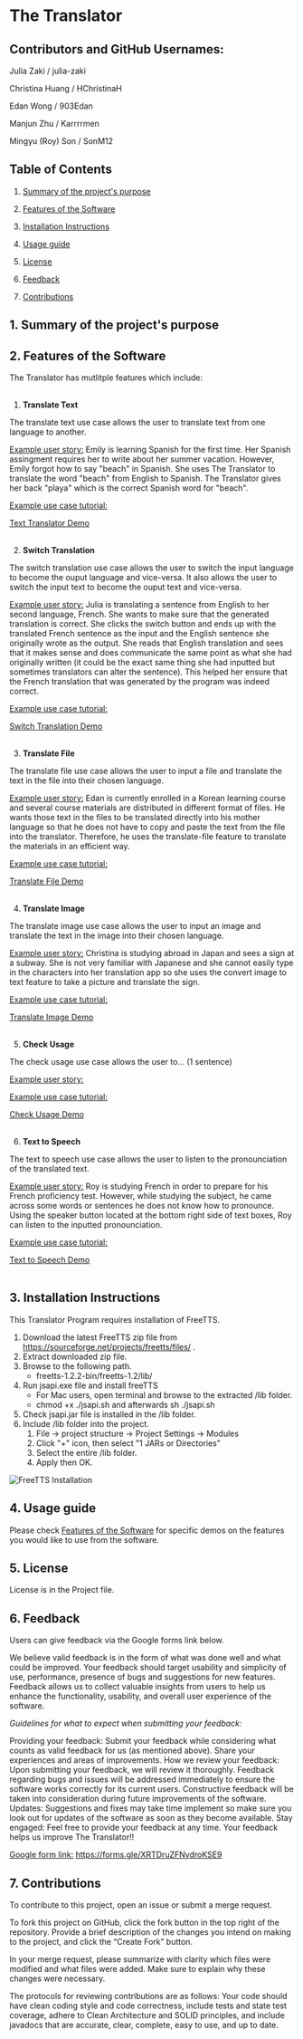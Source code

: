 # The Translator
## Contributors and GitHub Usernames:
Julia Zaki / julia-zaki

Christina Huang / HChristinaH

Edan Wong / 903Edan

Manjun Zhu / Karrrrmen

Mingyu (Roy) Son / SonM12

## Table of Contents

1. [Summary of the project's purpose](#1-summary-of-the-projects-purpose)

2. [Features of the Software](#2-features-of-the-software)

3. [Installation Instructions](#3-installation-instructions)

4. [Usage guide](#4-usage-guide)

5. [License](#5-license)

6. [Feedback](#6-feedback)

7. [Contributions](#7-contributions)


## 1. Summary of the project's purpose

## 2. Features of the Software

The Translator has mutlitple features which include:<br><br>


1. **Translate Text**

The translate text use case allows the user to translate text from one language to another.

<ins>Example user story:</ins>
Emily is learning Spanish for the first time. Her Spanish assingment requires her to write about her summer vacation.
However, Emily forgot how to say "beach" in Spanish. She uses The Translator to translate the word "beach" from English
to Spanish. The Translator gives her back "playa" which is the correct Spanish word for "beach".

<ins>Example use case tutorial:</ins>

[Text Translator Demo](Resources/Translate%20Text.mov)<br><br>

2. **Switch Translation**

The switch translation use case allows the user to switch the input language to become the ouput language and
vice-versa. It also allows the user to switch the input text to become the ouput text and
vice-versa.

<ins>Example user story:</ins>
Julia is translating a sentence from English to her second language, French. She wants to make sure that the generated
translation is correct. She clicks the switch button and ends up with the translated French sentence as the input and
the English sentence she originally wrote as the output. She reads that English translation and sees that it makes
sense and does communicate the same point as what she had originally written (it could be the exact same thing she had
inputted but sometimes translators can alter the sentence). This helped her ensure that the French translation that was
generated by the program was indeed correct.

<ins>Example use case tutorial:</ins>

[Switch Translation Demo](Resources/Switch.mov)<br><br>

3. **Translate File**

The translate file use case allows the user to input a file and translate the text in the file into their chosen
language.

<ins>Example user story:</ins>
Edan is currently enrolled in a Korean learning course and several course materials are distributed in different
format of files. He wants those text in the files to be translated directly into his mother language so that he
does not have to copy and paste the text from the file into the translator. Therefore, he uses the
translate-file feature to translate the materials in an efficient way.

<ins>Example use case tutorial:</ins>

[Translate File Demo](Resources/TranslateFileUseCase.mp4)<br><br>

4. **Translate Image**

The translate image use case allows the user to input an image and translate the text in the image into their chosen
language.

<ins>Example user story:</ins>
Christina is studying abroad in Japan and sees a sign at a subway. She is not very familiar with Japanese and she
cannot easily type in the characters into her translation app so she uses the convert image to text feature to take
a picture and translate the sign.

<ins>Example use case tutorial:</ins>

[Translate Image Demo](Resources/ImageUploadDemo.mp4)<br><br>

5. **Check Usage**

The check usage use case allows the user to... (1 sentence)

<ins>Example user story:</ins>

<ins>Example use case tutorial:</ins>

[Check Usage Demo](Resources/CheckUsageDemo.mov)<br><br>

6. **Text to Speech**

The text to speech use case allows the user to listen to the pronounciation of the translated text.

<ins>Example user story:</ins>
Roy is studying French in order to prepare for his French proficiency test. However, while studying the subject,
he came across some words or sentences he does not know how to pronounce. Using the speaker button located at the
bottom right side of text boxes, Roy can listen to the inputted pronounciation.

<ins>Example use case tutorial:</ins>

[Text to Speech Demo](Resources/TextToSpeechUseCase.mp4)<br><br>


## 3. Installation Instructions
This Translator Program requires installation of FreeTTS.
1. Download the latest FreeTTS zip file from https://sourceforge.net/projects/freetts/files/ .
2. Extract downloaded zip file.
3. Browse to the following path.
   * freetts-1.2.2-bin/freetts-1.2/lib/
4. Run jsapi.exe file and install freeTTS
   * For Mac users, open terminal and browse to the extracted /lib folder.
   * chmod +x ./jsapi.sh and afterwards sh ./jsapi.sh
5. Check jsapi.jar file is installed in the /lib folder.
6. Include /lib folder into the project.
   1. File -> project structure -> Project Settings -> Modules
   2. Click "+" icon, then select "1 JARs or Directories"
   3. Select the entire /lib folder.
   4. Apply then OK.

![FreeTTS Installation](Resources/FreeTTS%20Install.png)

## 4. Usage guide
Please check [Features of the Software](#2-features-of-the-software) for specific demos on the features you would like to use from the software.

## 5. License
License is in the Project file.

## 6. Feedback
Users can give feedback via the Google forms link below.

We believe valid feedback is in the form of what was done well and what could be improved. Your feedback should target usability and simplicity of use, performance, presence of bugs and suggestions for new features.
Feedback allows us to collect valuable insights from users to help us enhance the functionality, usability, and overall user experience of the software.

_Guidelines for what to expect when submitting your feedback:_

Providing your feedback: Submit your feedback while considering what counts as valid feedback for us (as mentioned above). Share your experiences and areas of improvements.
How we review your feedback: Upon submitting your feedback, we will review it thoroughly. Feedback regarding bugs and issues will be addressed immediately to ensure the software works correctly for its current users. Constructive feedback will be taken into consideration during future improvements of the software.
Updates: Suggestions and fixes may take time implement so make sure you look out for updates of the software as soon as they become available.
Stay engaged: Feel free to provide your feedback at any time. Your feedback helps us improve The Translator!!

<ins>Google form link:</ins>
https://forms.gle/XRTDruZFNydroKSE9

## 7. Contributions
To contribute to this project, open an issue or submit a merge request.

To fork this project on GitHub, click the fork button in the top right of the repository.
Provide a brief description of the changes you intend on making to the project, and click the “Create Fork” button.

In your merge request, please summarize with clarity which files were modified and what files were added.
Make sure to explain why these changes were necessary.

The protocols for reviewing contributions are as follows:
Your code should have clean coding style and code correctness, include tests and state test coverage,
adhere to Clean Architecture and SOLID principles, and include javadocs that are accurate, clear, complete,
easy to use, and up to date.<br><br>
